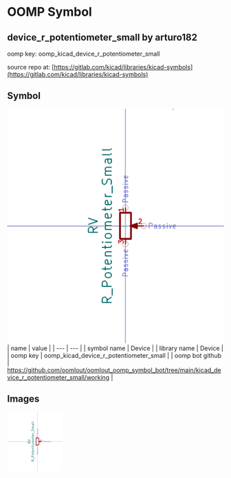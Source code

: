 # OOMP Symbol  
## device_r_potentiometer_small  by arturo182  
  
oomp key: oomp_kicad_device_r_potentiometer_small  
  
source repo at: [https://gitlab.com/kicad/libraries/kicad-symbols](https://gitlab.com/kicad/libraries/kicad-symbols)  
## Symbol  
  
[![working.png](working_600.png)](working.png)  
| name | value | 
| --- | --- | 
| symbol name | Device | 
| library name | Device | 
| oomp key | oomp_kicad_device_r_potentiometer_small | 
| oomp bot github | https://github.com/oomlout/oomlout_oomp_symbol_bot/tree/main/kicad_device_r_potentiometer_small/working | 
## Images  
  
[![working.png](working_140.png)](working.png)  
